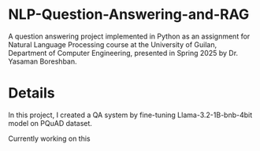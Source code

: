 # NLP-Question-Answering-and-RAG
A question answering project implemented in Python as an assignment for Natural Language Processing course at the University of Guilan, Department of Computer Engineering, presented in Spring 2025 by Dr. Yasaman Boreshban.
# Details
In this project, I created a QA system by fine-tuning Llama-3.2-1B-bnb-4bit model on PQuAD dataset.


Currently working on this
